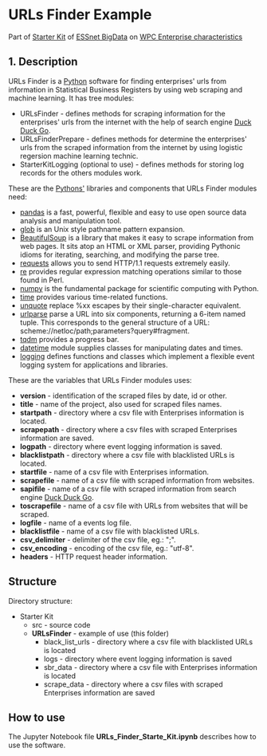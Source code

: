 # URLs Finder Example

Part of [Starter Kit](https://github.com/EnterpriseCharacteristicsESSnetBigData/StarterKit "GitHub repositiry of Starter Kit on Enterprise characteristics") of [ESSnet BigData](https://webgate.ec.europa.eu/fpfis/mwikis/essnetbigdata/index.php/ESSnet_Big_Data "ESSnet Big Data is a project within the European statistical system (ESS) jointly undertaken by 28 partners.") on [WPC Enterprise characteristics](https://webgate.ec.europa.eu/fpfis/mwikis/essnetbigdata/index.php/WPC_Enterprise_characteristics "Workpackage C (WPC) of ESSnet Big Data focuses on enterprise characteristics.") 

## 1. Description

URLs Finder is a [Python](https://www.python.org/) software for finding enterprises' urls from information in Statistical Business Registers by using web scraping and machine learning. It has tree modules:
- URLsFinder \- defines methods for scraping information for the enterprises' urls from the internet with the help of search engine [Duck Duck Go](https://duckduckgo.com "The best search engine for privacy").
- URLsFinderPrepare \- defines methods for determine the enterprises' urls from the scraped information from the internet by using logistic regersion machine learning technic.
- StarterKitLogging (optional to use) \- defines methods for storing log records for the others modules work.

These are the [Pythons'](https://www.python.org/) libraries and components that URLs Finder modules need:
- [pandas](https://pandas.pydata.org/) is a fast, powerful, flexible and easy to use open source data analysis and manipulation tool.
- [glob](https://docs.python.org/3/library/glob.html) is an Unix style pathname pattern expansion.
- [BeautifulSoup](https://pypi.org/project/beautifulsoup4/) is a library that makes it easy to scrape information from web pages. It sits atop an HTML or XML parser, providing Pythonic idioms for iterating, searching, and modifying the parse tree.
- [requests](https://pypi.org/project/requests/) allows you to send HTTP/1.1 requests extremely easily.
- [re](https://docs.python.org/3/library/re.html) provides regular expression matching operations similar to those found in Perl.
- [numpy](https://numpy.org/) is the fundamental package for scientific computing with Python.
- [time](https://docs.python.org/3/library/time.html) provides various time-related functions.
- [unquote](https://docs.python.org/3/library/urllib.parse.html) replace %xx escapes by their single-character equivalent.
- [urlparse](https://docs.python.org/3/library/urllib.parse.html) parse a URL into six components, returning a 6-item named tuple. This corresponds to the general structure of a URL: scheme://netloc/path;parameters?query#fragment.
- [tqdm](https://pypi.org/project/tqdm/) provides a progress bar.
- [datetime](https://docs.python.org/3/library/datetime.html) module supplies classes for manipulating dates and times.
- [logging](https://docs.python.org/3/library/logging.html) defines functions and classes which implement a flexible event logging system for applications and libraries.

These are the variables that URLs Finder modules uses:
- **version** \- identification of the scraped files by date, id or other.
- **title** \- name of the project, also used for scraped files names.
- **startpath** \- directory where a csv file with Enterprises information is located.
- **scrapepath** \- directory where a csv files with scraped Enterprises information are saved.
- **logpath** \- directory where event logging information is saved. 
- **blacklistpath** \- directory where a csv file with blacklisted URLs is located.
- **startfile** \- name of a csv file with Enterprises information.
- **scrapefile** \- name of a csv file with scraped information from websites.
- **sapifile** \- name of a csv file with scraped information from search engine [Duck Duck Go](https://duckduckgo.com "The best search engine for privacy").
- **toscrapefile** \- name of a csv file with URLs from websites that will be scraped.
- **logfile** \- name of a events log file.
- **blacklistfile** \- name of a csv file with blacklisted URLs.
- **csv_delimiter** \- delimiter of the csv file, eg.: ";".
- **csv_encoding** \- encoding of the csv file, eg.: "utf-8".
- **headers** \- HTTP request header information.

## Structure

Directory structure:
- Starter Kit
    - src \- source code
    - **URLsFinder** \- example of use (this folder)
        - black_list_urls \- directory where a csv file with blacklisted URLs is located
        - logs \- directory where event logging information is saved
        - sbr_data \- directory where a csv file with Enterprises information is located
        - scrape_data \- directory where a csv files with scraped Enterprises information are saved

## How to use

The Jupyter Notebook file **URLs_Finder_Starte_Kit.ipynb** describes how to use the software.
